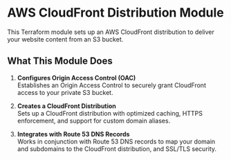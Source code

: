 # AWS CloudFront Distribution Module

This Terraform module sets up an AWS CloudFront distribution to deliver your website content from an S3 bucket.

## What This Module Does

1. **Configures Origin Access Control (OAC)**  
   Establishes an Origin Access Control to securely grant CloudFront access to your private S3 bucket.

2. **Creates a CloudFront Distribution**  
   Sets up a CloudFront distribution with optimized caching, HTTPS enforcement, and support for custom domain aliases.

3. **Integrates with Route 53 DNS Records**  
   Works in conjunction with Route 53 DNS records to map your domain and subdomains to the CloudFront distribution, and SSL/TLS security.
